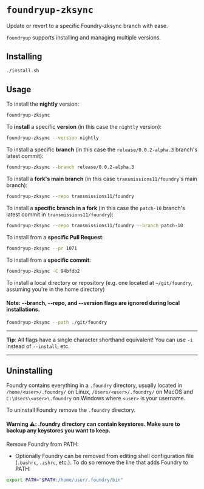 # `foundryup-zksync`

Update or revert to a specific Foundry-zksync branch with ease.

`foundryup` supports installing and managing multiple versions.

## Installing

<!-- TODO: update to reference curl link once available -->

```sh
./install.sh
```

## Usage

To install the **nightly** version:

```sh
foundryup-zksync
```

To **install** a specific **version** (in this case the `nightly` version):

```sh
foundryup-zksync --version nightly
```

To install a specific **branch** (in this case the `release/0.0.2-alpha.3` branch's latest commit):

```sh
foundryup-zksync --branch release/0.0.2-alpha.3
```

To install a **fork's main branch** (in this case `transmissions11/foundry`'s main branch):

```sh
foundryup-zksync --repo transmissions11/foundry
```

To install a **specific branch in a fork** (in this case the `patch-10` branch's latest commit in `transmissions11/foundry`):

```sh
foundryup-zksync --repo transmissions11/foundry --branch patch-10
```

To install from a **specific Pull Request**:

```sh
foundryup-zksync --pr 1071
```

To install from a **specific commit**:

```sh
foundryup-zksync -C 94bfdb2
```

To install a local directory or repository (e.g. one located at `~/git/foundry`, assuming you're in the home directory)

#### Note: --branch, --repo, and --version flags are ignored during local installations.

```sh
foundryup-zksync --path ./git/foundry
```

---

**Tip**: All flags have a single character shorthand equivalent! You can use `-i` instead of `--install`, etc.

---

## Uninstalling

Foundry contains everything in a `.foundry` directory, usually located in `/home/<user>/.foundry/` on Linux, `/Users/<user>/.foundry/` on MacOS and `C:\Users\<user>\.foundry` on Windows where `<user>` is your username.

To uninstall Foundry remove the `.foundry` directory.

#### Warning ⚠️: .foundry directory can contain keystores. Make sure to backup any keystores you want to keep.

Remove Foundry from PATH:

- Optionally Foundry can be removed from editing shell configuration file (`.bashrc`, `.zshrc`, etc.). To do so remove the line that adds Foundry to PATH:

```sh
export PATH="$PATH:/home/user/.foundry/bin"
```
